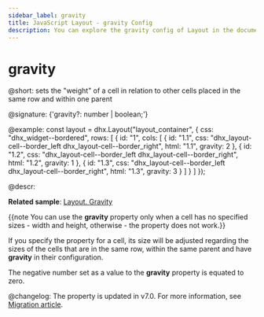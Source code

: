 ```yaml
---
sidebar_label: gravity
title: JavaScript Layout - gravity Config 
description: You can explore the gravity config of Layout in the documentation of the DHTMLX JavaScript UI library. Browse developer guides and API reference, try out code examples and live demos, and download a free 30-day evaluation version of DHTMLX Suite 7.
---
```


# gravity

@short: sets the "weight" of a cell in relation to other cells placed in the same row and within one parent

@signature: {'gravity?: number | boolean;'}

@example:
const layout = dhx.Layout("layout_container", {
	css: "dhx_widget--bordered",
	rows: [
		{
			id: "1",
			cols: [
				{
					id: "1.1",
					css: "dhx_layout-cell--border_left dhx_layout-cell--border_right",
					html: "1.1",
                    gravity: 2
				},
				{
					id: "1.2",
					css: "dhx_layout-cell--border_left dhx_layout-cell--border_right",
					html: "1.2",
                    gravity: 1 
				},
				{
					id: "1.3",
					css: "dhx_layout-cell--border_left dhx_layout-cell--border_right",
					html: "1.3",
                    gravity: 3
				}
			]
		}
    ]
});

@descr:

**Related sample**: [Layout. Gravity](https://snippet.dhtmlx.com/1u521djj)

{{note You can use the **gravity** property only when a cell has no specified sizes - width and height, otherwise - the property does not work.}}

If you specify the property for a cell, its size will be adjusted regarding the sizes of the cells that are in the same row, within the same parent and have **gravity** in their configuration.  

The negative number set as a value to the **gravity** property is equated to zero.  

@changelog:
The property is updated in v7.0. For more information, see [Migration article](migration.md#65---70).

[comment]: # (@related: layout/initialization.md#initialize-layout)

